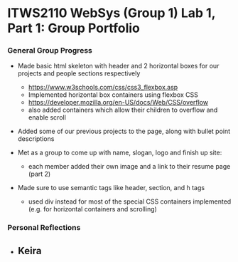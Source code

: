 # ITWS2110 WebSys (Group 1) Lab 1, Part 1: Group Portfolio

### General Group Progress
- Made basic html skeleton with header and 2 horizontal boxes for our projects and people sections respectively
  - https://www.w3schools.com/css/css3_flexbox.asp
  - Implemented horizontal box containers using flexbox CSS
  - https://developer.mozilla.org/en-US/docs/Web/CSS/overflow
  - also added containers which allow their children to overflow and enable scroll

- Added some of our previous projects to the page, along with bullet point descriptions

- Met as a group to come up with name, slogan, logo and finish up site:
  - each member added their own image and a link to their resume page (part 2)

- Made sure to use semantic tags like header, section, and h tags
  - used div instead for most of the special CSS containers implemented (e.g. for horizontal containers and scrolling)
 
### Personal Reflections
- Keira
  - 
